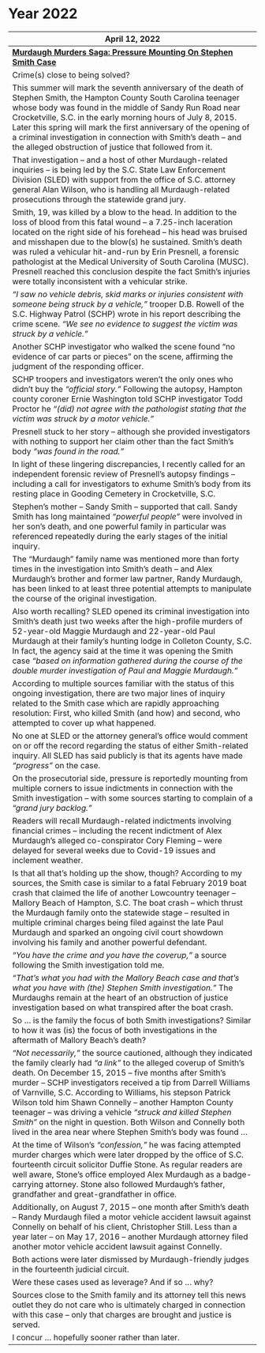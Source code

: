 # Year 2022

| **April 12, 2022** |
|----|
| **[Murdaugh Murders Saga: Pressure Mounting On Stephen Smith Case](https://www.fitsnews.com/2022/04/12/murdaugh-murders-saga-pressure-mounting-on-stephen-smith-case/)** |
|Crime(s) close to being solved?|
|This summer will mark the seventh anniversary of the death of Stephen Smith, the Hampton County South Carolina teenager whose body was found in the middle of Sandy Run Road near Crocketville, S.C. in the early morning hours of July 8, 2015. Later this spring will mark the first anniversary of the opening of a criminal investigation in connection with Smith’s death – and the alleged obstruction of justice that followed from it.|
|That investigation – and a host of other Murdaugh-related inquiries – is being led by the S.C. State Law Enforcement Division (SLED) with support from the office of S.C. attorney general Alan Wilson, who is handling all Murdaugh-related prosecutions through the statewide grand jury.|
|Smith, 19, was killed by a blow to the head. In addition to the loss of blood from this fatal wound – a 7.25-inch laceration located on the right side of his forehead – his head was bruised and misshapen due to the blow(s) he sustained. Smith’s death was ruled a vehicular hit-and-run by Erin Presnell, a forensic pathologist at the Medical University of South Carolina (MUSC). Presnell reached this conclusion despite the fact Smith’s injuries were totally inconsistent with a vehicular strike.|
| *“I saw  no vehicle debris, skid marks or injuries consistent with someone being struck by a vehicle,”* trooper D.B. Rowell of the S.C. Highway Patrol (SCHP) wrote in his report describing the crime scene. *“We see no evidence to suggest the victim was struck by a vehicle.”* |
|Another SCHP investigator who walked the scene found “no evidence of car parts or pieces” on the scene, affirming the judgment of the responding officer.|
|SCHP troopers and investigators weren’t the only ones who didn’t buy the *“official story.”* Following the autopsy, Hampton county coroner Ernie Washington told SCHP investigator Todd Proctor he *“(did) not agree with the pathologist stating that the victim was struck by a motor vehicle.”* |
|Presnell stuck to her story – although she provided investigators with nothing to support her claim other than the fact Smith’s body *“was found in the road.”* |
|In light of these lingering discrepancies, I recently called for an independent forensic review of Presnell’s autopsy findings – including a call for investigators to exhume Smith’s body from its resting place in Gooding Cemetery in Crocketville, S.C.|
|Stephen’s mother – Sandy Smith – supported that call. Sandy Smith has long maintained *“powerful people”* were involved in her son’s death, and one powerful family in particular was referenced repeatedly during the early stages of the initial inquiry.|
|The “Murdaugh” family name was mentioned more than forty times in the investigation into Smith’s death – and Alex Murdaugh’s brother and former law partner, Randy Murdaugh, has been linked to at least three potential attempts to manipulate the course of the original investigation.|
|Also worth recalling? SLED opened its criminal investigation into Smith’s death just two weeks after the high-profile murders of 52-year-old Maggie Murdaugh and 22-year-old Paul Murdaugh at their family’s hunting lodge in Colleton County, S.C. In fact, the agency said at the time it was opening the Smith case *“based on information gathered during the course of the double murder investigation of Paul and Maggie Murdaugh.”* |
|According to multiple sources familiar with the status of this ongoing investigation, there are two major lines of inquiry related to the Smith case which are rapidly approaching resolution: First, who killed Smith (and how) and second, who attempted to cover up what happened.|
|No one at SLED or the attorney general’s office would comment on or off the record regarding the status of either Smith-related inquiry. All SLED has said publicly is that its agents have made *“progress”* on the case.|
|On the prosecutorial side, pressure is reportedly mounting from multiple corners to issue indictments in connection with the Smith investigation – with some sources starting to complain of a *“grand jury backlog.”* |
|Readers will recall Murdaugh-related indictments involving financial crimes – including the recent indictment of Alex Murdaugh’s alleged co-conspirator Cory Fleming – were delayed for several weeks due to Covid-19 issues and inclement weather.|
|Is that all that’s holding up the show, though? According to my sources, the Smith case is similar to a fatal February 2019 boat crash that claimed the life of another Lowcountry teenager – Mallory Beach of Hampton, S.C. The boat crash – which thrust the Murdaugh family onto the statewide stage – resulted in multiple criminal charges being filed against the late Paul Murdaugh and sparked an ongoing civil court showdown involving his family and another powerful defendant.|
| *“You have the crime and you have the coverup,”* a source following the Smith investigation told me.|
| *“That’s what you had with the Mallory Beach case and that’s what you have with (the) Stephen Smith investigation.”* The Murdaughs remain at the heart of an obstruction of justice investigation based on what transpired after the boat crash. |
|So … is the family the focus of both Smith investigations? Similar to how it was (is) the focus of both investigations in the aftermath of Mallory Beach’s death?|
| *“Not necessarily,”* the source cautioned, although they indicated the family clearly had *“a link”* to the alleged coverup of Smith’s death. On December 15, 2015 – five months after Smith’s murder – SCHP investigators received a tip from Darrell Williams of Varnville, S.C. According to Williams, his stepson Patrick Wilson told him Shawn Connelly – another Hampton County teenager – was driving a vehicle *“struck and killed Stephen Smith”* on the night in question. Both Wilson and Connelly both lived in the area near where Stephen Smith’s body was found …|
|At the time of Wilson’s *“confession,”* he was facing attempted murder charges which were later dropped by the office of S.C. fourteenth circuit solicitor Duffie Stone. As regular readers are well aware, Stone’s office employed Alex Murdaugh as a badge-carrying attorney. Stone also followed Murdaugh’s father, grandfather and great-grandfather in office.|
|Additionally, on August 7, 2015 – one month after Smith’s death – Randy Murdaugh filed a motor vehicle accident lawsuit against Connelly on behalf of his client, Christopher Still. Less than a year later – on May 17, 2016 – another Murdaugh attorney filed another motor vehicle accident lawsuit against Connelly.|
|Both actions were later dismissed by Murdaugh-friendly judges in the fourteenth judicial circuit.|
|Were these cases used as leverage? And if so … why?|
|Sources close to the Smith family and its attorney tell this news outlet they do not care who is ultimately charged in connection with this case – only that charges are brought and justice is served.|
|I concur … hopefully sooner rather than later.|
